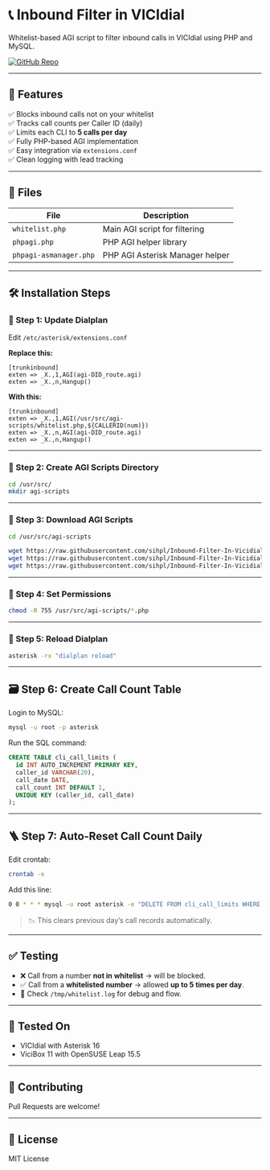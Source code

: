 # 📞 Inbound Filter in VICIdial

Whitelist-based AGI script to filter inbound calls in VICIdial using PHP and MySQL.

[![GitHub Repo](https://img.shields.io/badge/GitHub-sihpl/Inbound--Filter--In--Vicidial-blue?logo=github)](https://github.com/sihpl/Inbound-Filter-In-Vicidial)

---

## 🧠 Features

✅ Blocks inbound calls not on your whitelist  
✅ Tracks call counts per Caller ID (daily)  
✅ Limits each CLI to **5 calls per day**  
✅ Fully PHP-based AGI implementation  
✅ Easy integration via `extensions.conf`  
✅ Clean logging with lead tracking

---

## 📁 Files

| File                        | Description                       |
|----------------------------|-----------------------------------|
| `whitelist.php`            | Main AGI script for filtering     |
| `phpagi.php`               | PHP AGI helper library            |
| `phpagi-asmanager.php`     | PHP AGI Asterisk Manager helper   |

---

## 🛠️ Installation Steps

### 🔧 Step 1: Update Dialplan

Edit `/etc/asterisk/extensions.conf`

**Replace this:**
```asterisk
[trunkinbound]
exten => _X.,1,AGI(agi-DID_route.agi)
exten => _X.,n,Hangup()
```

**With this:**
```asterisk
[trunkinbound]
exten => _X.,1,AGI(/usr/src/agi-scripts/whitelist.php,${CALLERID(num)})
exten => _X.,n,AGI(agi-DID_route.agi)
exten => _X.,n,Hangup()
```

---

### 📁 Step 2: Create AGI Scripts Directory

```bash
cd /usr/src/
mkdir agi-scripts
```

---

### 👅 Step 3: Download AGI Scripts

```bash
cd /usr/src/agi-scripts

wget https://raw.githubusercontent.com/sihpl/Inbound-Filter-In-Vicidial/main/agi-scripts/phpagi-asmanager.php
wget https://raw.githubusercontent.com/sihpl/Inbound-Filter-In-Vicidial/main/agi-scripts/phpagi.php
wget https://raw.githubusercontent.com/sihpl/Inbound-Filter-In-Vicidial/main/agi-scripts/whitelist.php
```

---

### 🔐 Step 4: Set Permissions

```bash
chmod -R 755 /usr/src/agi-scripts/*.php
```

---

### 🔄 Step 5: Reload Dialplan

```bash
asterisk -rx "dialplan reload"
```

---

## 🗃️ Step 6: Create Call Count Table

Login to MySQL:

```bash
mysql -u root -p asterisk
```

Run the SQL command:

```sql
CREATE TABLE cli_call_limits (
  id INT AUTO_INCREMENT PRIMARY KEY,
  caller_id VARCHAR(20),
  call_date DATE,
  call_count INT DEFAULT 1,
  UNIQUE KEY (caller_id, call_date)
);
```

---

## 🪜 Step 7: Auto-Reset Call Count Daily

Edit crontab:

```bash
crontab -e
```

Add this line:

```bash
0 0 * * * mysql -u root asterisk -e "DELETE FROM cli_call_limits WHERE call_date < CURDATE();"
```

> 📉 This clears previous day’s call records automatically.

---

## ✅ Testing

- ❌ Call from a number **not in whitelist** → will be blocked.
- ✅ Call from a **whitelisted number** → allowed **up to 5 times per day**.
- 📄 Check `/tmp/whitelist.log` for debug and flow.

---

## 🧪 Tested On

- VICIdial with Asterisk 16
- ViciBox 11 with OpenSUSE Leap 15.5

---

## 🤝 Contributing

Pull Requests are welcome!

---

## 📜 License

MIT License


